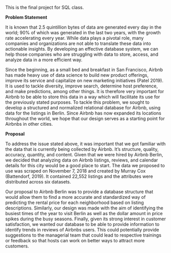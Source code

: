 This is the final project for SQL class. 

**Problem Statement**

It is known that 2.5 quintillion bytes of data are generated every day in the world; 90% of which was generated in the last two years, with the growth rate accelerating every year. While data plays a pivotal role, many companies and organizations are not able to translate these data into actionable insights. By developing an effective database system, we can help those companies who are struggling with data to store, access, and analyze data in a more efficient way.
	
Since the beginning, as a small bed and breakfast in San Francisco, Airbnb has made heavy use of data science to build new product offerings, improve its service and capitalize on new marketing initiatives (Patel 2019). It is used to tackle diversity, improve search, determine host preference, and make predictions, among other things. It is therefore very important for Airbnb to be able to store this data in a way which will facilitate its use for the previously stated purposes. 
To tackle this problem, we sought to develop a structured and normalized relational database for Airbnb, using data for the listings in Berlin. Since Airbnb has now expanded its locations throughout the world, we hope that our design serves as a starting point for Airbnbs in other cities.

**Proposal**

To address the issue stated above, it was important that we got familiar with the data that is currently being collected by Airbnb. It’s structure, quality, accuracy, quantity, and content. Given that we were hired by Airbnb Berlin, we decided that analyzing data on Airbnb listings, reviews, and calendar details for this city would be a good place to start. The data we proposed to use was scraped on November 7, 2018 and created by Murray Cox (Battendorf, 2019). It contained 22,552 listings and the attributes were distributed across six datasets. 
	
Our proposal to Airbnb Berlin was to provide a database structure that would allow them to find a more accurate and standardized way of predicting the rental price for each neighborhood based on listing descriptions. Similarly, our design was made with the aim of identifying the busiest times of the year to visit Berlin as well as the dollar amount in price spikes during the busy seasons. Finally, given its strong interest in customer satisfaction, we wanted our database to be able to provide information to identify trends in reviews of Airbnbs users. This could potentially provide suggestions to the managerial team that could lead to respective trainings or feedback so that hosts can work on better ways to attract more customers.
